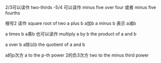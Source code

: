 2/3可以读作 two-thirds
-5/4 可以读作 minus five over four 或者 minus five fourths

根号2 读作 square root of two
a plus b a加b
 a minus b 表示 a减b

 a times b a乘b  也可以读作 multiply a by b      the product of a and b

a over b  a除以b     the quotient of a and b

a的p次方  a to the p-th power
2的负3次方  two to the minus third power